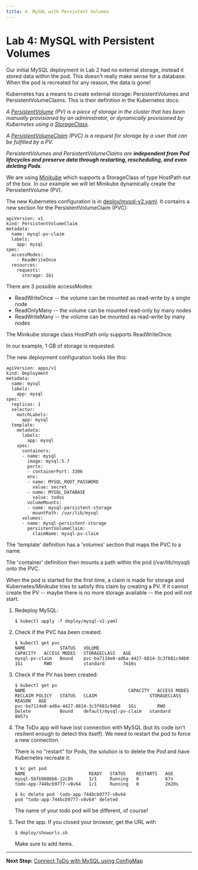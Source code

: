 ```yaml
---
title: 4. MySQL with Persistent Volumes
---
```


# Lab 4: MySQL with Persistent Volumes

Our initial MySQL deployment in Lab 2 had no external storage, instead it stored data within the pod. This doesn't really make sense for a database: When the pod is recreated for any reason, the data is gone!

Kubernetes has a means to create external storage: PersistentVolumes and PersistentVolumeClaims. This is their definition in the Kubernetes docs:

_A [PersistentVolume](https://kubernetes.io/docs/concepts/storage/persistent-volumes/) (PV) is a piece of storage in the cluster that has been manually provisioned by an administrator, or dynamically provisioned by Kubernetes using a [StorageClass](https://kubernetes.io/docs/concepts/storage/storage-classes)._

_A [PersistentVolumeClaim](https://kubernetes.io/docs/concepts/storage/persistent-volumes/#persistentvolumeclaims) (PVC) is a request for storage by a user that can be fulfilled by a PV._ 

_PersistentVolumes and PersistentVolumeClaims are **independent from Pod lifecycles and preserve data through restarting, rescheduling, and even deleting Pods**._

We are using [Minikube](https://minikube.sigs.k8s.io/docs/handbook/persistent_volumes/) which supports a StorageClass of type HostPath out of the box. In our example we will let Minikube dynamically create the PersistentVolume (PV).

The new Kubernetes configuration is in [deploy/mysql-v2.yaml](../deploy/mysql-v2.yaml). It contains a new section for the PersistentVolumeClaim (PVC):

```
apiVersion: v1
kind: PersistentVolumeClaim
metadata:
  name: mysql-pv-claim
  labels:
    app: mysql
spec:
  accessModes:
    - ReadWriteOnce
  resources:
    requests:
      storage: 1Gi
```

There are 3 possible accessModes:
- ReadWriteOnce -- the volume can be mounted as read-write by a single node
- ReadOnlyMany -- the volume can be mounted read-only by many nodes
- ReadWriteMany -- the volume can be mounted as read-write by many nodes

The Minikube storage class HostPath only supports ReadWriteOnce.

In our example, 1 GB of storage is requested.

The new deployment configuration looks like this:

```
apiVersion: apps/v1
kind: Deployment
metadata:
  name: mysql
  labels:
    app: mysql
spec:
  replicas: 1
  selector:
    matchLabels:
      app: mysql
  template:
    metadata:
      labels:
        app: mysql
    spec:
      containers:
      - name: mysql
        image: mysql:5.7
        ports:
        - containerPort: 3306
        env:
        - name: MYSQL_ROOT_PASSWORD
          value: secret
        - name: MYSQL_DATABASE
          value: todos
        volumeMounts:
        - name: mysql-persistent-storage
          mountPath: /var/lib/mysql
      volumes:
      - name: mysql-persistent-storage
        persistentVolumeClaim:
          claimName: mysql-pv-claim
```

The 'template' definition has a 'volumes' section that maps the PVC to a name.

The 'container' definition then mounts a path within the pod (/var/lib/mysql) onto the PVC. 

When the pod is started for the first time, a claim is made for storage and Kubernetes/Minikube tries to satisfy this claim by creating a PV. If it cannot create the PV -- maybe there is no more storage available -- the pod will not start.

1. Redeploy MySQL:

    ```
    $ kubectl apply -f deploy/mysql-v2.yaml
    ```

2. Check if the PVC has been created:

    ```
    $ kubectl get pvc
    NAME             STATUS   VOLUME                                     CAPACITY   ACCESS MODES   STORAGECLASS   AGE
    mysql-pv-claim   Bound    pvc-ba7114e0-ad6a-4427-8814-3c3f681c94b0   1Gi        RWO            standard       7m16s
    ```

3. Check if the PV has been created:

    ```
    $ kubectl get pv
    NAME                                       CAPACITY   ACCESS MODES   RECLAIM POLICY   STATUS   CLAIM                    STORAGECLASS   REASON   AGE
    pvc-ba7114e0-ad6a-4427-8814-3c3f681c94b0   1Gi        RWO            Delete           Bound    default/mysql-pv-claim   standard                8m57s
    ```

4. The ToDo app will have lost connection with MySQL (but its code isn't resilient enough to detect this itself). We need to restart the pod to force a new connection. 

    There is no "restart" for Pods, the solution is to delete the Pod and have Kubernetes recreate it:

    ```
    $ kc get pod
    NAME                        READY   STATUS    RESTARTS   AGE
    mysql-5bfb9886b6-j2c8h      1/1     Running   0          67s
    todo-app-744bcb9777-v8v64   1/1     Running   0          2m20s

    $ kc delete pod  todo-app-744bcb9777-v8v64
    pod "todo-app-744bcb9777-v8v64" deleted
    ```

    The name of your todo pod will be different, of course!

5. Test the app. If you closed your browser, get the URL with

    ```
    $ deploy/showurls.sh
    ```

    Make sure to add items.


---

**Next Step:** [Connect ToDo with MySQL using ConfigMap](lab5.md) 
